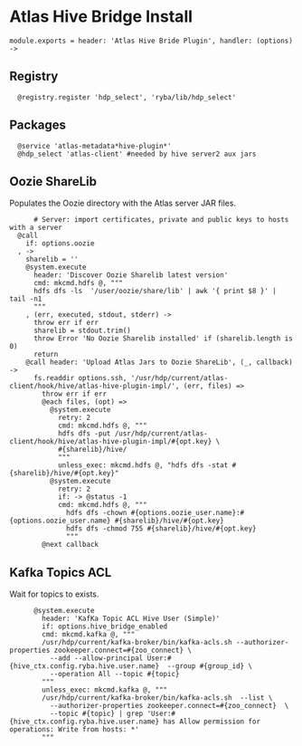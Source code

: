 
# Atlas Hive Bridge Install

    module.exports = header: 'Atlas Hive Bride Plugin', handler: (options) ->

## Registry

      @registry.register 'hdp_select', 'ryba/lib/hdp_select'

## Packages

      @service 'atlas-metadata*hive-plugin*'
      @hdp_select 'atlas-client' #needed by hive server2 aux jars

## Oozie ShareLib
Populates the Oozie directory with the Atlas server JAR files.

          # Server: import certificates, private and public keys to hosts with a server
      @call
        if: options.oozie
      , ->
        sharelib = ''
        @system.execute
          header: 'Discover Oozie Sharelib latest version'
          cmd: mkcmd.hdfs @, """
          hdfs dfs -ls  '/user/oozie/share/lib' | awk '{ print $8 }' | tail -n1
          """
        , (err, executed, stdout, stderr) ->
          throw err if err
          sharelib = stdout.trim()
          throw Error 'No Oozie Sharelib installed' if (sharelib.length is 0)
          return 
        @call header: 'Upload Atlas Jars to Oozie ShareLib', (_, callback) ->
          fs.readdir options.ssh, '/usr/hdp/current/atlas-client/hook/hive/atlas-hive-plugin-impl/', (err, files) =>
            throw err if err
            @each files, (opt) =>
              @system.execute
                retry: 2
                cmd: mkcmd.hdfs @, """
                hdfs dfs -put /usr/hdp/current/atlas-client/hook/hive/atlas-hive-plugin-impl/#{opt.key} \
                #{sharelib}/hive/
                """
                unless_exec: mkcmd.hdfs @, "hdfs dfs -stat #{sharelib}/hive/#{opt.key}"
              @system.execute
                retry: 2
                if: -> @status -1
                cmd: mkcmd.hdfs @, """
                  hdfs dfs -chown #{options.oozie_user.name}:#{options.oozie_user.name} #{sharelib}/hive/#{opt.key}
                  hdfs dfs -chmod 755 #{sharelib}/hive/#{opt.key}
                  """
            @next callback

## Kafka Topics ACL

Wait for topics to exists.

          @system.execute
            header: 'KafKa Topic ACL Hive User (Simple)'
            if: options.hive_bridge_enabled
            cmd: mkcmd.kafka @, """
            /usr/hdp/current/kafka-broker/bin/kafka-acls.sh --authorizer-properties zookeeper.connect=#{zoo_connect} \
              --add --allow-principal User:#{hive_ctx.config.ryba.hive.user.name}  --group #{group_id} \
              --operation All --topic #{topic}
            """
            unless_exec: mkcmd.kafka @, """
            /usr/hdp/current/kafka-broker/bin/kafka-acls.sh  --list \
              --authorizer-properties zookeeper.connect=#{zoo_connect}  \
              --topic #{topic} | grep 'User:#{hive_ctx.config.ryba.hive.user.name} has Allow permission for operations: Write from hosts: *'
            """
